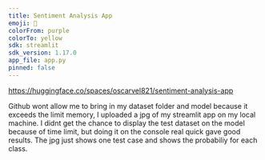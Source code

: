 ```yaml
---
title: Sentiment Analysis App
emoji: 🚀
colorFrom: purple
colorTo: yellow
sdk: streamlit
sdk_version: 1.17.0
app_file: app.py
pinned: false
---
```


https://huggingface.co/spaces/oscarvel821/sentiment-analysis-app


Github wont allow me to bring in my dataset folder and model because it exceeds the limit memory, I uploaded a jpg of my streamlit app on my local machine. I didnt get the chance to display the test dataset on the model because of time limit, but doing it on the console real quick gave good results. The jpg just shows one test case and shows the probabiliy for each class.
